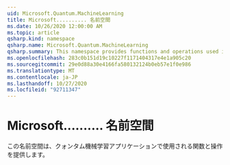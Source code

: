 ```yaml
---
uid: Microsoft.Quantum.MachineLearning
title: Microsoft.......... 名前空間
ms.date: 10/26/2020 12:00:00 AM
ms.topic: article
qsharp.kind: namespace
qsharp.name: Microsoft.Quantum.MachineLearning
qsharp.summary: This namespace provides functions and operations used in quantum machine learning applications.
ms.openlocfilehash: 283c0b151d19c10227f1171404317e4e1a905c20
ms.sourcegitcommit: 29e0d88a30e4166fa580132124b0eb57e1f0e986
ms.translationtype: MT
ms.contentlocale: ja-JP
ms.lasthandoff: 10/27/2020
ms.locfileid: "92711347"
---
```

# <a name="microsoftquantummachinelearning-namespace"></a>Microsoft.......... 名前空間

この名前空間は、クォンタム機械学習アプリケーションで使用される関数と操作を提供します。

